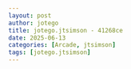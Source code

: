```yaml
---
layout: post
author: jotego
title: jotego.jtsimson - 41268ce
date: 2025-06-13
categories: [Arcade, jtsimson]
tags: [jotego.jtsimson]
---
```


